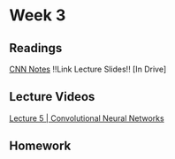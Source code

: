 # Week 3

## Readings
[CNN Notes](http://cs231n.github.io/convolutional-networks/)
!!Link Lecture Slides!! [In Drive]
## Lecture Videos
[Lecture 5 | Convolutional Neural Networks](https://www.youtube.com/watch?v=bNb2fEVKeEo&list=PL3FW7Lu3i5JvHM8ljYj-zLfQRF3EO8sYv)
## Homework